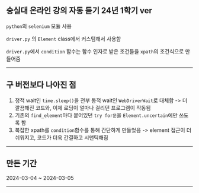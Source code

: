 ## 숭실대 온라인 강의 자동 듣기 24년 1학기 ver

`python`의 `selenium` 모듈 사용

`driver.py` 의 `Element` class에서 커스텀해서 사용함

`driver.py`에서 `condition` 함수는 함수 인자로 받은 조건들을 `xpath`의 조건식으로 만들어줌


---

## 구 버전보다 나아진 점

1. 정적 wait인 `time.sleep()`을 전부 동적 wait인 `WebDriverWait`로 대체함
    -> 더 깔끔해진 코드와, 이제 로딩이 얼마나 걸리던 프로그램이 작동됨
2. 기존의 `find_element`마다 붙어있던 `try for문`을 `Element.uncertain`에만 쓰도록 함
3. 복잡한 xpath를 `condition`함수를 통해 간단하게 만들었음
    -> element 접근이 더 쉬워지고, 코드가 더욱 간결하고 시맨틱해짐

---

## 만든 기간

2024-03-04 ~ 2024-03-05

---